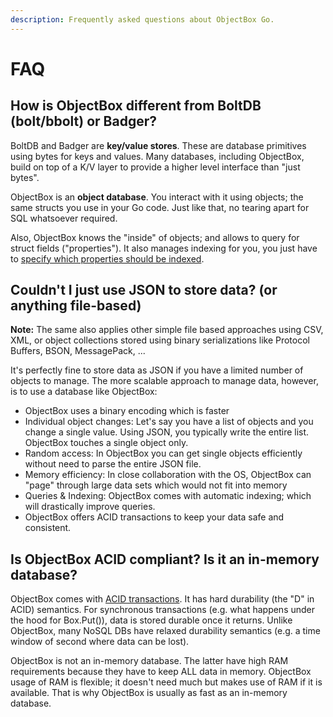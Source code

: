 ```yaml
---
description: Frequently asked questions about ObjectBox Go.
---
```


# FAQ

## How is ObjectBox different from BoltDB \(bolt/bbolt\) or Badger?

BoltDB and Badger are **key/value stores**. These are database primitives using bytes for keys and values. Many databases, including ObjectBox, build on top of a K/V layer to provide a higher level interface than "just bytes".

ObjectBox is an **object database**. You interact with it using objects; the same structs you use in your Go code. Just like that, no tearing apart for SQL whatsoever required.

Also, ObjectBox knows the "inside" of objects; and allows to query for struct fields \("properties"\). It also manages indexing for you, you just have to [specify which properties should be indexed](entity-annotations.md#basic-annotations-for-entity-properties).

## Couldn't I just use JSON to store data? \(or anything file-based\)

**Note:** The same also applies other simple file based approaches using CSV, XML, or object collections  stored using binary serializations like Protocol Buffers, BSON, MessagePack, ...

It's perfectly fine to store data as JSON if you have a limited number of objects to manage. The more scalable approach to manage data, however, is to use a database like ObjectBox:

* ObjectBox uses a binary encoding which is faster
* Individual object changes: Let's say you have a list of objects and you change a single value. Using JSON, you typically write the entire list. ObjectBox touches a single object only.
* Random access: In ObjectBox you can get single objects efficiently without need to parse the entire JSON file.
* Memory efficiency: In close collaboration with the OS, ObjectBox can "page" through large data sets which would not fit into memory
* Queries & Indexing: ObjectBox comes with automatic indexing; which will drastically improve queries.
* ObjectBox offers ACID transactions to keep your data safe and consistent.

## Is ObjectBox ACID compliant? Is it an in-memory database?

ObjectBox comes with [ACID transactions](transactions.md). It has hard durability \(the "D" in ACID\) semantics. For synchronous transactions \(e.g. what happens under the hood for Box.Put\(\)\), data is stored durable once it returns. Unlike ObjectBox, many NoSQL DBs have relaxed durability semantics  \(e.g. a time window of second where data can be lost\).

ObjectBox is not an in-memory database. The latter have high RAM requirements because they have to keep ALL data in memory. ObjectBox usage of RAM is flexible; it doesn't need much but makes use of RAM if it is available. That is why ObjectBox is usually as fast as an in-memory database.  






